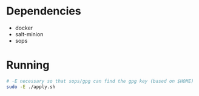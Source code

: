 # Dependencies
- docker
- salt-minion
- sops

# Running
```sh
# -E necessary so that sops/gpg can find the gpg key (based on $HOME)
sudo -E ./apply.sh
```
